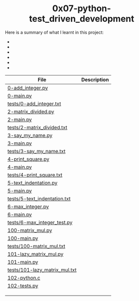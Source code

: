 <h1 align="center">0x07-python-test_driven_development</h1>
 
 Here is a summary of what I learnt in this project: 
<ul>
<li></li>
<li></li>
<li></li>
<li></li>
<li></li>
<li></li>
</ul>

|File|Description|
|--|--|
|[0-add_integer.py]()||
|[0-main.py]()||
|[tests/0-add_integer.txt]()||
|[2-matrix_divided.py]()||
|[2-main.py]()||
|[tests/2-matrix_divided.txt]()||
|[3-say_my_name.py]()||
|[3-main.py]()|| 
|[tests/3-say_my_name.txt]()||
|[4-print_square.py]()||
|[4-main.py]()||
|[tests/4-print_square.txt]()||
|[5-text_indentation.py]()||
|[5-main.py]()||
|[tests/5-text_indentation.txt]()||
|[6-max_integer.py]()||
|[6-main.py]()||
|[tests/6-max_integer_test.py]()||
|[100-matrix_mul.py]()||
|[100-main.py]()||
|[tests/100-matrix_mul.txt]()||
|[101-lazy_matrix_mul.py]()||
|[101-main.py]()||
|[tests/101-lazy_matrix_mul.txt]()||
|[102-python.c]()||
|[102-tests.py]()||
|[]()||
|[]()||
|[]()||